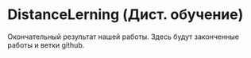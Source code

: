 # DistanceLerning (Дист. обучение)

Окончательный результат нашей работы.
Здесь будут законченные работы и ветки github. 
